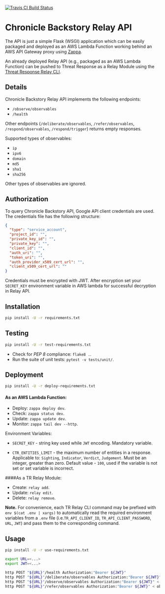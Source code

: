 [![Travis CI Build Status](https://travis-ci.com/CiscoSecurity/tr-05-serverless-chronicle-backstory.svg?branch=develop)](https://api.travis-ci.com/CiscoSecurity/tr-05-serverless-chronicle-backstory)

# Chronicle Backstory Relay API

The API is just a simple Flask (WSGI) application which can be easily
packaged and deployed as an AWS Lambda Function working behind an AWS API
Gateway proxy using [Zappa](https://github.com/Miserlou/Zappa).

An already deployed Relay API (e.g., packaged as an AWS Lambda Function) can
be pushed to Threat Response as a Relay Module using the
[Threat Response Relay CLI](https://github.com/threatgrid/tr-lambda-relay).

## Details

Chronicle Backstory Relay API implements the following endpoints:
- `/observe/observables`
- `/health`

Other endpoints (`/deliberate/observables`, `/refer/observables`,
 `/respond/observables`, `/respond/trigger`) returns empty responses.

Supported types of observables:
- `ip`
- `ipv6`
- `domain`
- `md5`
- `sha1`
- `sha256`

Other types of observables are ignored.

## Authorization

To query Chronicle Backstory API, Google API client credentials are used.
The credentials file has the following structure:

```json
{
  "type": "service_account",
  "project_id": "",
  "private_key_id": "",
  "private_key": "",
  "client_id": "",
  "auth_uri": "",
  "token_uri": "",
  "auth_provider_x509_cert_url": "",
  "client_x509_cert_url": ""
}
```

Credentials must be encrypted with JWT.
After encryption set your `SECRET_KEY` environment 
variable in AWS lambda for successful decryption in Relay API.


## Installation

```bash
pip install -U -r requirements.txt
```

## Testing

```bash
pip install -U -r test-requirements.txt
```

- Check for *PEP 8* compliance: `flake8 .`.
- Run the suite of unit tests: `pytest -v tests/unit/`.

## Deployment

```bash
pip install -U -r deploy-requirements.txt
```

#### As an AWS Lambda Function:
- Deploy: `zappa deploy dev`.
- Check: `zappa status dev`.
- Update: `zappa update dev`.
- Monitor: `zappa tail dev --http`.

Environment Variables:

- `SECRET_KEY` - string key used while `JWT` encoding. Mandatory variable.
  
- `CTR_ENTITIES_LIMIT` - the maximum number of entities in a response.
 Applicable to: `Sighting`, `Indicator`, `Verdict`, `Judgement`.
 Must be an integer, greater than zero.
 Default value - `100`, used if the variable is not set or set variable is incorrect.

####As a TR Relay Module:
- Create: `relay add`.
- Update: `relay edit`.
- Delete: `relay remove`.

**Note.** For convenience, each TR Relay CLI command may be prefixed with
`env $(cat .env | xargs)` to automatically read the required environment
variables from a `.env` file (i.e.`TR_API_CLIENT_ID`, `TR_API_CLIENT_PASSWORD`,
`URL`, `JWT`) and pass them to the corresponding command.

## Usage

```bash
pip install -U -r use-requirements.txt
```

```bash
export URL=<...>
export JWT=<...>

http POST "${URL}"/health Authorization:"Bearer ${JWT}"
http POST "${URL}"/deliberate/observables Authorization:"Bearer ${JWT}" < observables.json
http POST "${URL}"/observe/observables Authorization:"Bearer ${JWT}" < observables.json
http POST "${URL}"/refer/observables Authorization:"Bearer ${JWT}" < observables.json
```

